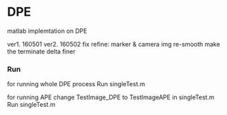# DPE

matlab implemtation on DPE

ver1. 160501
ver2. 160502
  fix refine: marker & camera img re-smooth
              make the terminate delta finer

### Run

for running whole DPE process
Run singleTest.m

for running APE
change TestImage_DPE to TestImageAPE in singleTest.m
Run singleTest.m
